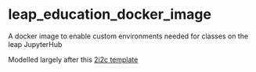 # leap_education_docker_image
A docker image to enable custom environments needed for classes on the leap JupyterHub

Modelled largely after this [2i2c template](https://github.com/2i2c-org/hub-user-image-template)
